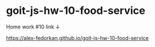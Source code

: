# goit-js-hw-10-food-service

Home work #10 link ↓

https://alex-fedorkan.github.io/goit-js-hw-10-food-service

